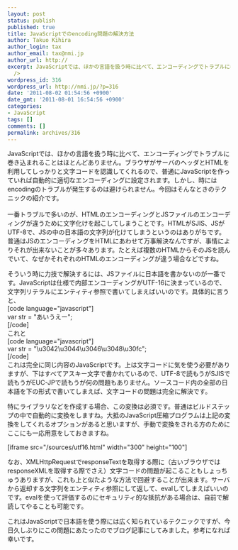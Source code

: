 ```yaml
---
layout: post
status: publish
published: true
title: JavaScriptでのencoding問題の解決方法
author: Takuo Kihira
author_login: tax
author_email: tax@nmi.jp
author_url: http://
excerpt: JavaScriptでは、ほかの言語を扱う時に比べて、エンコーディングでトラブルに巻き込まれることはほとんどありません。ブラウザがサーバのヘッダとHTMLを利用してしっかりと文字コードを認識してくれるので、普通にJavaScriptを作っていれば自動的に適切なエンコーディングに設定されます。しかし、時にはencodingのトラブルが発生するのは避けられません。今回はそんなときのテクニックの紹介です。<br
  />
wordpress_id: 316
wordpress_url: http://nmi.jp/?p=316
date: '2011-08-02 01:54:56 +0900'
date_gmt: '2011-08-01 16:54:56 +0900'
categories:
- JavaScript
tags: []
comments: []
permalink: archives/316
---
```

<p>JavaScriptでは、ほかの言語を扱う時に比べて、エンコーディングでトラブルに巻き込まれることはほとんどありません。ブラウザがサーバのヘッダとHTMLを利用してしっかりと文字コードを認識してくれるので、普通にJavaScriptを作っていれば自動的に適切なエンコーディングに設定されます。しかし、時にはencodingのトラブルが発生するのは避けられません。今回はそんなときのテクニックの紹介です。<br />
<a id="more"></a><a id="more-316"></a><br />
一番トラブルで多いのが、HTMLのエンコーディングとJSファイルのエンコーディングが違うために文字化けを起こしてしまうことです。HTMLがSJIS、JSがUTF-8で、JSの中の日本語の文字列が化けてしまうというのはありがちです。普通はJSのエンコーディングをHTMLにあわせて万事解決なんですが、事情によりそれが出来ないことが多々あります。たとえば複数のHTMLからそのJSを読んでいて、なぜかそれぞれのHTMLのエンコーディングが違う場合などですね。</p>
<p>そういう時に力技で解決するには、JSファイルに日本語を書かないのが一番です。JavaScriptは仕様で内部エンコーディングがUTF-16に決まっているので、文字列リテラルにエンティティ参照で書いてしまえばいいのです。具体的に言うと、<br />
[code language="javascript"]<br />
var str = &quot;あいうえー&quot;;<br />
[/code]<br />
これと<br />
[code language="javascript"]<br />
var str = &quot;\u3042\u3044\u3046\u3048\u30fc&quot;;<br />
[/code]<br />
これは完全に同じ内容のJavaScriptです。上は文字コードに気を使う必要がありますが、下はすべてアスキー文字で書かれているので、UTF-8で読もうがSJISで読もうがEUC-JPで読もうが何の問題もありません。ソースコード内の全部の日本語を下の形式で書いてしまえば、文字コードの問題は完全に解決です。</p>
<p>特にライブラリなどを作成する場合、この変換は必須です。普通はビルドステップの中で自動的に変換をしますね。大抵のJavaScript圧縮プログラムは上記の変換をしてくれるオプションがあると思いますが、手動で変換をされる方のためにここにも一応用意をしておきますね。</p>
<p>[iframe src="/sources/utf16.html" width="300" height="100"]</p>
<p>なお、XMLHttpRequestでresponseTextを取得する際に（古いブラウザではresponseXMLを取得する際でさえ）文字コードの問題が起こることもしょっちゅうありますが、これも上と似たような方法で回避することが出来ます。サーバから返却する文字列をエンティティ参照にして返して、evalしてしまえばいいのです。evalを使って評価するのにセキュリティ的な抵抗がある場合は、自前で解読してやることも可能です。</p>
<p>これはJavaScriptで日本語を使う際には広く知られているテクニックですが、今日久しぶりにこの問題にあたったのでブログ記事にしてみました。参考になれば幸いです。</p>
